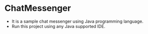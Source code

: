 # ChatMessenger
- It is a sample chat messenger using Java programming language.
- Run this project using any Java supported IDE.
